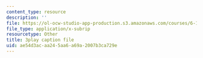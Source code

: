 ```yaml
---
content_type: resource
description: ''
file: https://ol-ocw-studio-app-production.s3.amazonaws.com/courses/6-189-multicore-programming-primer-january-iap-2007/ae54d3acaa245aa6a69a2007b3ca729e_gIuL_WdfH74.vtt
file_type: application/x-subrip
resourcetype: Other
title: 3play caption file
uid: ae54d3ac-aa24-5aa6-a69a-2007b3ca729e
---
```

